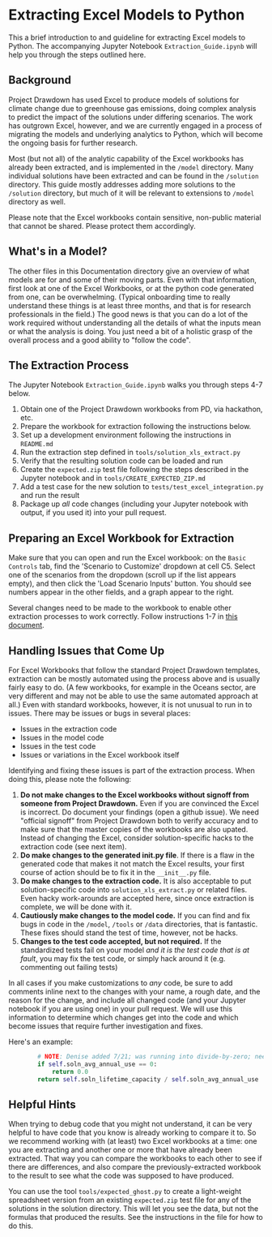 # Extracting Excel Models to Python

This a brief introduction to and guideline for extracting Excel models to Python.  The accompanying Jupyter Notebook `Extraction_Guide.ipynb`
will help you through the steps outlined here.

## Background

Project Drawdown has used Excel to produce models of solutions for climate change due to greenhouse gas emissions, doing complex analysis to predict the impact of the solutions under differing scenarios.  The work has outgrown Excel, however, and we are currently engaged in a process of migrating the models and underlying analytics to Python, which will become the ongoing basis for further research.

Most (but not all) of the analytic capability of the Excel workbooks has already been extracted, and is implemented in the `/model` directory.  Many individual solutions have been extracted and can be found in the `/solution` directory.  This guide mostly addresses adding more solutions to the `/solution` directory, but much of it will be relevant to extensions to `/model` directory as well.

Please note that the Excel workbooks contain sensitive, non-public material that cannot be shared.  Please protect them accordingly.

## What's in a Model?

The other files in this Documentation directory give an overview of what models are for and some of their
moving parts.
Even with that information, first look at one of the Excel Workbooks, or at the python code generated from one, can be overwhelming.  (Typical onboarding
time to really understand these things is at least three months, and that is for research professionals in the field.)
The good news is that you can do a lot of the work required without understanding all the details of what the inputs mean or
what the analysis is doing.  You just need a bit of a holistic grasp of the overall process and a good ability to "follow the code".


## The Extraction Process

The Jupyter Notebook `Extraction_Guide.ipynb` walks you through steps 4-7 below.

  1. Obtain one of the Project Drawdown workbooks from PD, via hackathon, etc. 
  2. Prepare the workbook for extraction following the instructions below.
  3. Set up a development environment following the instructions in `README.md`
  4. Run the extraction step defined in `tools/solution_xls_extract.py`
  5. Verify that the resulting solution code can be loaded and run
  6. Create the `expected.zip` test file following the steps described in the Jupyter notebook and in `tools/CREATE_EXPECTED_ZIP.md`
  7. Add a test case for the new solution to `tests/test_excel_integration.py` and run the result
  8. Package up _all_ code changes (including your Jupyter notebook with output, if you used it) into your pull request.

## Preparing an Excel Workbook for Extraction

Make sure that you can open and run the Excel workbook:  on the `Basic Controls` tab, find the 'Scenario to Customize' dropdown at cell C5.  Select one of the scenarios from the dropdown (scroll up if the list appears empty), and then click the 'Load Scenario Inputs' button.  You should see numbers appear in the other fields, and a graph appear to the right.

Several changes need to be made to the workbook to enable other extraction processes to work correctly.  Follow instructions 1-7 in [this document](https://docs.google.com/document/d/1OiKg3_OOGjYOUdnHTQuZggsko5n31qv_YV4h77E3LHk/edit?usp=sharing).

## Handling Issues that Come Up

For Excel Workbooks that follow the standard Project Drawdown templates, extraction can be mostly automated using the process above and is usually fairly easy to do.  (A few workbooks, for example in the Oceans sector, are very different and may not be able to use the same automated approach at all.)  Even with standard workbooks, however, it is not unusual to run in to issues.  There may be issues or bugs in several places:
 * Issues in the extraction code
 * Issues in the model code
 * Issues in the test code
 * Issues or variations in the Excel workbook itself

Identifying and fixing these issues is part of the extraction process.  When doing this, please note the following:
 1. **Do not make changes to the Excel workbooks without signoff from someone from Project Drawdown.**  Even if you are convinced the Excel is incorrect.  Do document your findings (open a github issue).
 We need "official signoff" from Project Drawdown both to verify accuracy and to make sure that the master copies of the workbooks are also upated.
 Instead of changing the Excel, consider solution-specific hacks to the extraction code (see next item).
 2. **Do make changes to the generated __init__.py file**.  If there is a flaw in the generated code that makes it not match the Excel results, your first course of action should be to fix it in the `__init__.py` file.
 3. **Do make changes to the extraction code.**  It is also acceptable to put solution-specific code into `solution_xls_extract.py` or related files.
 Even hacky work-arounds are accepted here, since once extraction is complete, we will be done with it.
 4. **Cautiously make changes to the model code.**  If you can find and fix bugs in code in the `/model`, `/tools` or `/data` directories, that is fantastic.  These fixes should stand the test of time, however, not be hacks.
 5. **Changes to the test code accepted, but not required.** If the standardized tests fail on your model _and it is the test code that is at fault_,
 you may fix the test code, or simply hack around it (e.g. commenting out failing tests) 

In all cases if you make customizations to *any* code, be sure to add comments inline next to the changes with your name, a rough date, and the
reason for the change, and include all changed code (and your Jupyter notebook if you are using one) in your pull request.
We will use this information to determine which changes get into the code and which become issues that require further 
investigation and fixes.

Here's an example:
```python
        # NOTE: Denise added 7/21; was running into divide-by-zero; need to check if this is appropriate
        if self.soln_avg_annual_use == 0:
            return 0.0
        return self.soln_lifetime_capacity / self.soln_avg_annual_use
```

## Helpful Hints

When trying to debug code that you might not understand, it can be very helpful to have code that you know is already working to compare it to.  So we recommend working with (at least) two Excel workbooks at a time: one you are extracting and another one or more that have already been extracted.  That way you can compare the workbooks to each other to see if there are differences, and also compare the previously-extracted workbook to the result to see what the code was supposed to have produced.

You can use the tool `tools/expected_ghost.py` to create a light-weight spreadsheet version from an existing `expected.zip` test file for any of the solutions in the solution directory.  This will let you see the data, but not the formulas that produced the results.  See the instructions in the file for how to do this.
